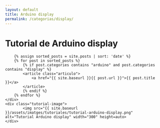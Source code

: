 ```yaml
---
layout: default
title: Arduino display
permalink: /categorias/display/
---
```


<link rel="stylesheet" href="{{ '/assets/css/categories.css' | relative_url }}">

<div class="tutorial-container">
    <div class="tutorial-content">
            <h1>Tutorial de Arduino display</h1>

        {% assign sorted_posts = site.posts | sort: 'date' %}
        {% for post in sorted_posts %}
            {% if post.categories contains "arduino" and post.categories contains "display" %}
            <article class="articulo">
                <a href="{{ site.baseurl }}{{ post.url }}">{{ post.title }}</a>
            </article>
            {% endif %}
        {% endfor %}
    </div>
    <div class="tutorial-image">
            <img src="{{ site.baseurl }}/assets/imatges/tutoriales/tutorial-arduino-display.png" alt="Tutorial Arduino display" width="300" height=auto>
    </div>
</div>
